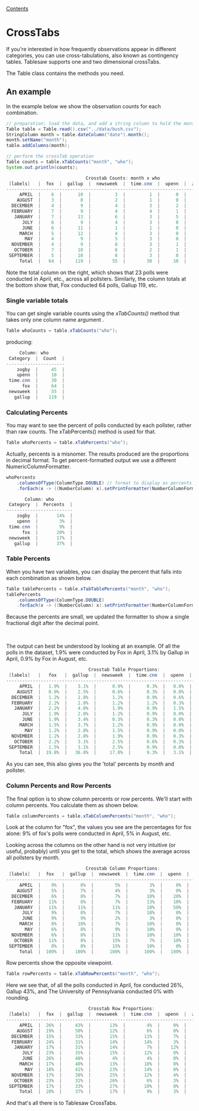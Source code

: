 [Contents](https://jtablesaw.github.io/tablesaw/userguide/toc)

# CrossTabs

If you're interested in how frequently observations appear in different categories, you can use cross-tabulations, also known as contingency tables. Tablesaw supports one and two dimensional crossTabs.

The Table class contains the methods you need. 

## An example

In the example below we show the observation counts for each combination.

```java
// preparation: load the data, and add a string column to hold the months in the date col
Table table = Table.read().csv("../data/bush.csv");
StringColumn month = table.dateColumn("date").month();
month.setName("month");
table.addColumns(month);

// perform the crossTab operation
Table counts = table.xTabCounts("month", "who");
System.out.println(counts);
```

```java
                              Crosstab Counts: month x who                              
 [labels]   |  fox  |  gallup  |  newsweek  |  time.cnn  |  upenn  |  zogby  |  total  |
----------------------------------------------------------------------------------------
     APRIL  |    6  |      10  |         3  |         1  |      0  |      3  |     23  |
    AUGUST  |    3  |       8  |         2  |         1  |      0  |      2  |     16  |
  DECEMBER  |    4  |       9  |         4  |         3  |      2  |      5  |     27  |
  FEBRUARY  |    7  |       9  |         4  |         4  |      1  |      4  |     29  |
   JANUARY  |    7  |      13  |         6  |         3  |      5  |      8  |     42  |
      JULY  |    6  |       9  |         4  |         3  |      0  |      4  |     26  |
      JUNE  |    6  |      11  |         1  |         1  |      0  |      4  |     23  |
     MARCH  |    5  |      12  |         4  |         3  |      0  |      6  |     30  |
       MAY  |    4  |       9  |         5  |         3  |      0  |      1  |     22  |
  NOVEMBER  |    4  |       9  |         6  |         3  |      1  |      1  |     24  |
   OCTOBER  |    7  |      10  |         8  |         2  |      1  |      3  |     31  |
 SEPTEMBER  |    5  |      10  |         8  |         3  |      0  |      4  |     30  |
     Total  |   64  |     119  |        55  |        30  |     10  |     45  |    323  |
```

Note the total column on the right, which shows that 23 polls were conducted in April, etc., across all pollsters.
Similarly, the column totals at the bottom show that, Fox conducted 64 polls, Gallup 119, etc.

### Single variable totals

You can get single variable counts using the *xTabCounts()* method that takes only one column name argument . 

```java
Table whoCounts = table.xTabCounts("who");
```

producing:

```java
     Column: who      
 Category  |  Count  |
----------------------
    zogby  |     45  |
    upenn  |     10  |
 time.cnn  |     30  |
      fox  |     64  |
 newsweek  |     55  |
   gallup  |    119  |
```

### Calculating Percents

You may want to see the percent of polls conducted by each pollster, rather than raw counts.
The xTabPercents() method is used for that.

```java
Table whoPercents = table.xTabPercents("who");
```

Actually, percents is a misnomer. The results produced are the proportions in decimal format. To get percent-formatted
output we use a different NumericColumnFormatter.

```java
whoPercents
    .columnsOfType(ColumnType.DOUBLE) // format to display as percents
    .forEach(x -> ((NumberColumn) x).setPrintFormatter(NumberColumnFormatter.percent(0)));
```

```java
       Column: who       
 Category  |  Percents  |
-------------------------
    zogby  |       14%  |
    upenn  |        3%  |
 time.cnn  |        9%  |
      fox  |       20%  |
 newsweek  |       17%  |
   gallup  |       37%  |
```

### Table Percents

When you have two variables, you can display the percent that falls into each combination as shown below.

```java
Table tablePercents = table.xTabTablePercents("month", "who");
tablePercents
    .columnsOfType(ColumnType.DOUBLE)
    .forEach(x -> ((NumberColumn) x).setPrintFormatter(NumberColumnFormatter.percent(1)));
```

Because the percents are small, we updated the formatter to show a single fractional digit after the decimal point.

<br>

The output can best be understood by looking at an example. Of all the polls in the dataset, 1.9% were conducted by
Fox in April, 3.1% by Gallup in April, 0.9% by Fox in August, etc. 

```java
                               Crosstab Table Proportions:                                 
 [labels]   |   fox   |  gallup  |  newsweek  |  time.cnn  |  upenn  |  zogby  |  total   |
-------------------------------------------------------------------------------------------
     APRIL  |   1.9%  |    3.1%  |      0.9%  |      0.3%  |   0.0%  |   0.9%  |    7.1%  |
    AUGUST  |   0.9%  |    2.5%  |      0.6%  |      0.3%  |   0.0%  |   0.6%  |    5.0%  |
  DECEMBER  |   1.2%  |    2.8%  |      1.2%  |      0.9%  |   0.6%  |   1.5%  |    8.4%  |
  FEBRUARY  |   2.2%  |    2.8%  |      1.2%  |      1.2%  |   0.3%  |   1.2%  |    9.0%  |
   JANUARY  |   2.2%  |    4.0%  |      1.9%  |      0.9%  |   1.5%  |   2.5%  |   13.0%  |
      JULY  |   1.9%  |    2.8%  |      1.2%  |      0.9%  |   0.0%  |   1.2%  |    8.0%  |
      JUNE  |   1.9%  |    3.4%  |      0.3%  |      0.3%  |   0.0%  |   1.2%  |    7.1%  |
     MARCH  |   1.5%  |    3.7%  |      1.2%  |      0.9%  |   0.0%  |   1.9%  |    9.3%  |
       MAY  |   1.2%  |    2.8%  |      1.5%  |      0.9%  |   0.0%  |   0.3%  |    6.8%  |
  NOVEMBER  |   1.2%  |    2.8%  |      1.9%  |      0.9%  |   0.3%  |   0.3%  |    7.4%  |
   OCTOBER  |   2.2%  |    3.1%  |      2.5%  |      0.6%  |   0.3%  |   0.9%  |    9.6%  |
 SEPTEMBER  |   1.5%  |    3.1%  |      2.5%  |      0.9%  |   0.0%  |   1.2%  |    9.3%  |
     Total  |  19.8%  |   36.8%  |     17.0%  |      9.3%  |   3.1%  |  13.9%  |  100.0%  |
```

As you can see, this also gives you the 'total' percents by month and pollster.

### Column Percents and Row Percents

The final option is to show column percents or row percents. We'll start with column percents.
You calculate them as shown below.

```java
Table columnPercents = table.xTabColumnPercents("month", "who");
```

Look at the column for "fox", the values you see are the percentages for fox alone: 9% of fox's polls were conducted
in April, 5% in August, etc. 

Looking across the columns on the other hand is not very intuitive (or useful, probably)
until you get to the total, which shows the average across all pollsters by month.

```java
                              Crosstab Column Proportions:                               
 [labels]   |  fox   |  gallup  |  newsweek  |  time.cnn  |  upenn  |  zogby  |  total  |
-----------------------------------------------------------------------------------------
     APRIL  |    9%  |      8%  |        5%  |        3%  |     0%  |     7%  |     7%  |
    AUGUST  |    5%  |      7%  |        4%  |        3%  |     0%  |     4%  |     5%  |
  DECEMBER  |    6%  |      8%  |        7%  |       10%  |    20%  |    11%  |     8%  |
  FEBRUARY  |   11%  |      8%  |        7%  |       13%  |    10%  |     9%  |     9%  |
   JANUARY  |   11%  |     11%  |       11%  |       10%  |    50%  |    18%  |    13%  |
      JULY  |    9%  |      8%  |        7%  |       10%  |     0%  |     9%  |     8%  |
      JUNE  |    9%  |      9%  |        2%  |        3%  |     0%  |     9%  |     7%  |
     MARCH  |    8%  |     10%  |        7%  |       10%  |     0%  |    13%  |     9%  |
       MAY  |    6%  |      8%  |        9%  |       10%  |     0%  |     2%  |     7%  |
  NOVEMBER  |    6%  |      8%  |       11%  |       10%  |    10%  |     2%  |     7%  |
   OCTOBER  |   11%  |      8%  |       15%  |        7%  |    10%  |     7%  |    10%  |
 SEPTEMBER  |    8%  |      8%  |       15%  |       10%  |     0%  |     9%  |     9%  |
     Total  |  100%  |    100%  |      100%  |      100%  |   100%  |   100%  |   100%  |
```

Row percents show the opposite viewpoint. 

```java
Table rowPercents = table.xTabRowPercents("month", "who");
```

Here we see that, of all the polls conducted in April, fox conducted 26%, Gallup 43%, and The University of Pennsylvania
conducted 0% with rounding. 

```java
                               Crosstab Row Proportions:                                
 [labels]   |  fox  |  gallup  |  newsweek  |  time.cnn  |  upenn  |  zogby  |  total  |
----------------------------------------------------------------------------------------
     APRIL  |  26%  |     43%  |       13%  |        4%  |     0%  |    13%  |   100%  |
    AUGUST  |  19%  |     50%  |       12%  |        6%  |     0%  |    12%  |   100%  |
  DECEMBER  |  15%  |     33%  |       15%  |       11%  |     7%  |    19%  |   100%  |
  FEBRUARY  |  24%  |     31%  |       14%  |       14%  |     3%  |    14%  |   100%  |
   JANUARY  |  17%  |     31%  |       14%  |        7%  |    12%  |    19%  |   100%  |
      JULY  |  23%  |     35%  |       15%  |       12%  |     0%  |    15%  |   100%  |
      JUNE  |  26%  |     48%  |        4%  |        4%  |     0%  |    17%  |   100%  |
     MARCH  |  17%  |     40%  |       13%  |       10%  |     0%  |    20%  |   100%  |
       MAY  |  18%  |     41%  |       23%  |       14%  |     0%  |     5%  |   100%  |
  NOVEMBER  |  17%  |     38%  |       25%  |       12%  |     4%  |     4%  |   100%  |
   OCTOBER  |  23%  |     32%  |       26%  |        6%  |     3%  |    10%  |   100%  |
 SEPTEMBER  |  17%  |     33%  |       27%  |       10%  |     0%  |    13%  |   100%  |
     Total  |  20%  |     37%  |       17%  |        9%  |     3%  |    14%  |   100%  |
```

And that's all there is to Tablesaw CrossTabs. 
